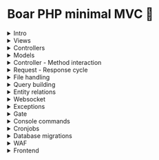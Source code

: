 # Boar PHP minimal MVC 🐗

<details>
    <summary>Intro</summary>

    Boar is a lightweight PHP MVC framework designed to facilitate the creation of web applications.

    ## Features

    - **MVC Architecture**: Separates the application logic (Model), user interface (View), and control flow (Controller).
    - **Routing**: A simple and flexible routing system to map URLs to controllers and actions.
    - **Dependency Injection**: Easily manage dependencies and services within the application.
    - **Configuration Management**: Centralized configuration for different environments.
    - **Template Engine**: Use of PHP as a templating engine for rendering views.
    - **Error Handling**: Error handling and logging mechanism.
    - **Session Management**: Built-in session handling for managing user sessions.
    - **CSRF Protection**: Cross-Site Request Forgery protection for form submissions.
    - **Validation**: Input validation for ensuring data integrity.

    ### ~

    Contains the main application code.

    - **static/**: Configuration files for the application.
    - **controllers/**: Controller classes responsible for handling requests and returning responses.
    - **models/**: Model classes for interacting with the database.
    - **views/**: View templates for rendering HTML.
    - **core/src/**: Core framework classes that provide the foundation for the MVC framework.

    ### public/

    The public-facing directory that serves as the entry point for the application.

    - **index.php**: The main entry point of the application, initializing the framework.
    - **.htaccess**: Configuration for URL rewriting to route all requests through `index.php`.

    ### vendor/

    Contains third-party libraries and dependencies managed via Composer.

    ## Setup

    git clone https://github.com/Troldefar/boar.git && cd boar && composer install

    Update the ~/static/setup.json (Database credentials)

    Run the command: php public/index.php DatabaseMigration

    Observe default tables with default values are now set up and the application is ready to go

    ## Configuration

    ### ~/static/setup.json

    The `setup.json` file contains configuration settings for your application.

    The setup file includes, by default;

    Database, client assets, request configs, allowed file types, integrations, states, etc

    ## Helpers

    ### yard.php

    A global yard.php file is provided for oftenly used methods, function, in order to reduce specific namespace contexts.

    This yard file by default provides the app() function that will grant you access to the application instance from where you can get the global objects that is being set at bootstrapping.
</details>

<details>
    <summary>Views</summary>

    ### Templates

    Views are the file that your browser renders, they should be set by the controller and be located at ~/views and follow the .tpl.php extension

    You can return a view, and variable to that view in your controller

    ```
    <?php

    namespace app\controllers;

    use \app\core\src\Controller;

    class HomeController extends Controller {

        public function index() {
            $this->denyPOSTRequest();
            
            $this->setFrontendTemplateAndData(templateFile: 'languages', data: ['boar' => 'is live and running']);
        }

    }
    ```

    The data array can now be directly accesed from the frontend file

    languages.tpl.php
    ```
    <?= hs($boar); ?>
    ```

    ### Layouts

    If you need differents layouts you can specify them by doing the following:

    ```
    <?php

    namespace app\controllers;

    class AuthController extends Controller {

        public function login(): void {
            $this->setClientLayoutStructure(layout: 'auth', view: 'login');
        }
        
    }
    ```

    The layout must be located in ~/views/layouts dir

    You can also add additional scripts/stylesheets based on your current needs
    The scripts and stylesheets will be appended to the currently setup options in your setup.json

    ```
    <?php

    namespace app\controllers;

    class AuthController extends Controller {

        public function login(): void {
            $this->addScript('test');
            $this->addStylesheet('test');
            $this->setClientLayoutStructure(layout: 'auth', view: 'login');
        }
        
    }
    ```
</details>

<details>
    <summary>Controllers</summary>

    Creating a controller is straightforward, either cp one of existing or create a new as below.

    ```
    <?php

    namespace app\controllers;

    use \app\core\src\Controller;

    class LanguageController extends Controller {

        public function index() {

        }

    }
    ```

    Should you make a request to a controller without specifying a method, the index method will try to run

    Controller cans get data from other controllers by setting child data on the controller you wish

    ```
    <?php

    namespace app\controllers;

    use \app\core\src\Controller;

    class LanguageController extends Controller {

        public function index() {
            $this->setChildData(['varName' => 'Controller:Method']);
        }

    }
    ```

    Controllers have access to various methods that can help you ease your development experience, some are listed below;

    denyGETRequest(), denyPOSTRequest(), isGet(), isPost()

    ### Middlewares

    Should you wish to execute logic before methods run, you can provide a middleware that extends ~/core/src/middlewares/Middleware.</details>
</details>

<details>
    <summary>Models</summary>

    Creating a model is straightforward, either cp one of existing or create a new as below

    ```
    <?php

    namespace app\models;

    use \app\core\src\database\Entity;

    final class LanguageModel extends Entity {

        public function getTableName(): string {
            return 'Languages';
        }
        
        public function getKeyField(): string {
            return 'LanguageID';
        }
        
    }
    ```

    Models extends the Entity that has access to various methods that will ease the way you interact with the database

    ### Patching entities

    Patching can become quite cumbersome, and because of that, boar comes with various methods on children of Entity that allows you to
    create, read, update and delete on Entities, without having to repeat yourself to much.

    Example of entity methods below

    ```
    $cLanguage = new LanguageModel(N);

    // Patching
    $cLanguage->patchField(['Name' => $arguments->Name]);

    $cLanguage->complete();
    $cLanguage->findOrCreate();
    $cLanguage->init($args);
    $cLanguage->edit($args);

    // Add meta data
    $cLanguage->addMetaData(['Meta test']);

    // Deleting
    $cLanguage->delete();
    $cLanguage->softDelete();
    ```

    Other examples of CRUDing things within the entire entity context can be browsed like below

    ```
    $cLanguage = new LanguageModel();

    // Searching
    $cLanguage->find('Name', 'English');
    $cLanguage->search(['Name' => 'English']);

    // Truncating
    $cLanguage->truncate();
    ```
</details>

<details>
    <summary>Controller - Method interaction</summary>

    A controller should always resolve to a model, this can happen in various ways but a default implemented way happens in ~/core/src/traits/ControllerMethodTrait.php

    There are three default method provided (edit, view and delete) which dispatches the dispatchMethodOnEntity method.

    You can create methods however you like and dispatchMethodOnEntity should be seen as a base for automatically creating the entity with the returnValidEntityIfExists method, then getting the body from the Request object and dispatching the method on the model.

    ### Allowed http methods from the model

    The allowed http methods should be manually be specified to avoid fuzzing and other jacksters. Like below.


    ```
    <?php

    namespace app\models;

    use \app\core\src\database\Entity;

    final class LanguageModel extends Entity {

        protected array $ALLOWED_HTTP_METHODS = [
            'getTranslations', 'create', 'delete'
        ];

    }
    ```

    If you forget to include your method in the ALLOWED_HTTP_METHODS array, a method not allowed response will be returned to the client.

    When you want to make a request from you client, an example would be


    POST controller/method/primarykey
    ```
    POST /language/edit/1
    ```

    You can then use

    ```
    $cEntity = $this->returnValidEntityIfExists();
    ```

    In your custom methods, in order for the application to fetch you the correct entity based on the context.
    Should you need a new object or another you would do like below

    ```
    <?php

    namespace app\controllers;

    use \app\core\src\Controller;

    class LanguageController extends Controller {

        public function someMethod() {
            // If the path primary key exists on the proper model, a Entity will be loaded for you, based on the context
            $cLanguage = $this->returnValidEntityIfExists();
            $cLanguage->requireExistence();

            $request = $this->requestBody->body;
            $response = $cLanguage->dispatchHTTPMethod($request->action, $request);

            $this->response->{$this->determineClientResponseMethod(dispatchedHTTPMethodResult: $response)}($response ?? '');
        }
    }
    ```
</details>

<details>
    <summary>Request - Response cycle</summary>

    Controllers are instansiated with a Request and Response object.

    The Request object are responsible for getting the body from the client, within the proper context, and can be accesed by any controllers like below in the body variable

    ### Request 

    The parent controller setups various things once a controller is instansiated via the factory. 
    These values can be directly fetched from child controllers via

    You can get the query parameters from any controller like below

    ```
    $search = $this->request->getQuerySearchParameters();
    ```

    ### Response

    The response object lets you answer to the client in a predictable and easy way like below with the "ok" method
    The response object has variouos methods for responding and can be extended upon as fits your needs

    ```
    <?php

    use \app\core\src\Controller;

    class LanguageController extends Controller {

        public function someMethod() {
            // Get request body
            $request = $this->requestBody;

            // Do some logic from a model or the controller

            // Respond to the client
            $this->response->ok();
        }
        
    }

    ```
</details>

<details>
    <summary>File handling</summary>

    POSTing a file to /file will automatically handle the file for you and mv it to the uploads dir and insert a row into the database, based on the requested entity

    window.boar.behaviour have a default input file listener (uploadFile) so that if you have input type of file with a class of globalFileUploader you can directly upload files without having to do more, however certain data attributes must be present in order to attach the file to the proper entity. (entityType, entityType, type)
</details>

<details>
    <summary>Query building</summary>

    Boar comes with a querybuilder, located at core/src/database and can be accessed directly on the models by doing like below

    ```
    // Will return a new QueryBuilder instance on the corresponding entity
    (new LanguageModel())->query()
    ```

    The code above will instansiate a new query builder based on the Language table from where you can chain 

    ```
    ->select()->where()->run(); 

    // Or debug current query by ->debugQuery(); instead of run();
    ```
</details>

<details>
    <summary>Entity relations</summary>

    A default implementation of table relations has been created and can be found at ~/core/src/traits/EntityRelationsTrait from where you can describe relations based on your entities. Default methods has been provided and can be accesses like this (hasMany)

    ```
    <?php

    namespace app\models;

    use \app\core\src\database\Entity;

    final class LanguageModel extends Entity {

        public function translations() {
            return $this->hasMany(TranslationModel::class)->run();
        }
        
    }
    ```
</details>

<details>
    <summary>Websocket</summary>

    A default "no library" websocket is avaliable and can be run via

    ```
    nohup php public/index.php WebsocketInit & 

    // (Or however you like)
    ```

    And in main.js include

    ```
    await window.boar.websocket.init();
    ```
</details>

<details>
    <summary>Exceptions</summary>

    Custom exceptions can be made and should reside within ~/core/src/exceptions and should contain a code(int) and a message (string)
</details>

<details>
    <summary>Gate</summary>

    A default gate implementation is in place and can be used where ever you like

    Gates in this context is meant to be a repetetive reducer by allowing you to specify readable methods with a clear intent, like below

    ProductController.php
    ```
    <?php

    namespace app\controllers;

    use \app\core\src\Controller;
    use \app\core\src\gate\Gate;
    use \app\models\ProductModel;

    class ProductController extends Controller {

        public function edit() {
            $cProduct = $this->returnValidEntityIfExists();

            if (!Gate::isAuthenticatedUserAllowed('canViewProduct', $cProduct)) $this->response->notAllowed();
            
            if ($this->request->isGet())
                return $this->setFrontendTemplateAndData(templateFile: 'editProduct', data: ["product" => $cProduct]);
        }

    }
    ```

    Gate.php
    ```
    <?php

    namespace app\core\src\gate;

    use \app\core\src\database\Entity;
    use \app\core\src\miscellaneous\CoreFunctions;
    use \app\core\src\traits\GateStaticMethodTrait;

    class Gate {

        use GateStaticMethodTrait;

        protected static function canViewProduct(Entity $product): bool {
            $user = CoreFunctions::applicationUser();
            
            return $product->user()->key() === $user->key() || $user->isAdmin();
        }

    }
    ```
</details>

<details>
    <summary>Console commands</summary>

    Boar comes with a very minor command for creating an entity. In your terminal you can type

    ```
    php boar create-entity test
    ```

    The cmd above will create: A controller, a model, a migration file and a view
</details>

<details>
    <summary>Cronjobs</summary>

    ### Tools

    Three different CLI tools are provided ouf of the box and can be found ~/core/src/CLI.php

    Provided more as your application grow

    ## Cron jobs

    ### Scheduling

    Boar comes with built in cron functionality.

    To run the cron manager you can do as below:

    ```
    * * * * * php ~/public/index.php CronjobScheduler
    ```

    Once this is setup you touch a file in ~/core/src/scheduling 

    (TestScheduler is already provided) and must be added to the CronJob table as an entry with CronjobEntity = 'TestScheduler'
</details>

<details>
    <summary>Database migrations</summary>

    Making changes to the database should be done via a migration.

    Migrations are located under the ~/migrations dir and examples are implemented.

    Example below where we have two methods, up for creating the table and down for dropping the table.

    The second argument provided for up is the closure from where you can set column and determine keys on your table.

    File name must match the class name.

    ```
    <?php

    use \app\core\src\database\table\Table;
    use \app\core\src\database\Schema;

    class add_translations_table_2018_12_16_0001 {

        public function up() {
            (new Schema())->up('Translations', function(Table $table) {
                $table->increments('TranslationID');
                $table->varchar('Translation', 50);
                $table->varchar('TranslationHumanReadable', 100);
                $table->integer('LanguageID', 2);
                $table->varchar('TranslationHash', 50);
                $table->timestamp();
                $table->primaryKey('TranslationID');
                $table->foreignKey('LanguageID', 'Languages', 'LanguageID');
            });
        }

        public function down() {
            (new Schema())->down('Translations'); 
        }

    }
    ```

    Once you are ready you can run php public/index.php DatabaseMigration and observe that your table has been created with the correct columns, types and relations.
</details>

<details>
    <summary>WAF</summary>

    A minor web application firewall is the first object being constructed.
    Adjust the rules and filters to your needs.
</details>

<details>
    <summary>Frontend</summary>

    ### Javascript

    Located at ~/public/resources/js/main.js you can import objects that you include in ./modules, for some modularity

    Once you include new paths to modulesToImport they will be avaliable at window.boar.YOUR_MODULE_NAME

    Please note that objects will be frozen

    ### Serviceworker

    Comes with a default serviceworker implementation, use as you wish

    ### Form submissions

    All POST form submissions must include a valid CSRF token, this should be included in the form like below

    ```
    <?= (new \app\core\src\tokens\CsrfToken())->insertHiddenToken(); ?>
    ```

    By default, window.boar.behaviour will intercept all forms and return a promise from which you can do what you want

    In the frontend you can then await this behaviour, or let it submit as normal, and do custom tasks like below

    ```

    $(document).on('click', '.something', async function(e) {
        e.preventDefault();
        const res = await window[appName].behaviour.submitForm($(e.target).closest('form'));
        // Do something with the res
    });
    ```
</details>